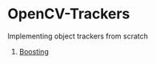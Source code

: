 # OpenCV-Trackers

Implementing object trackers from scratch


1. [Boosting](https://github.com/saharshleo/OpenCV-Trackers/tree/master/Boosting)
